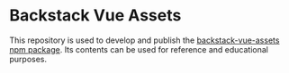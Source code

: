# Backstack Vue Assets

This repository is used to develop and publish the [backstack-vue-assets npm package](https://www.npmjs.com/package/backstack-vue-assets). Its contents can be used for reference and educational purposes.


